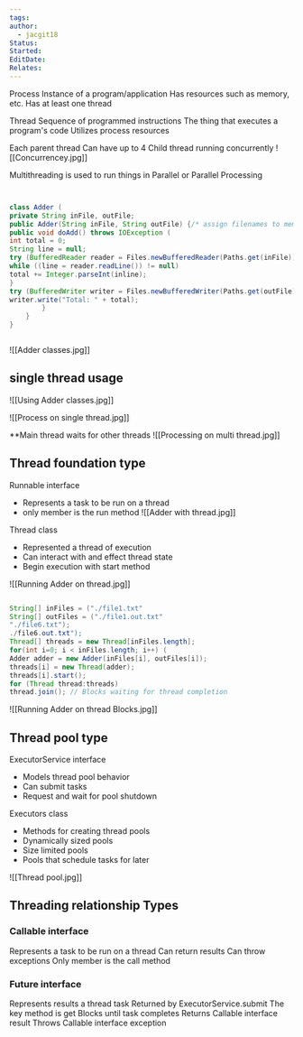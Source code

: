 ```yaml
---
tags: 
author:
  - jacgit18
Status: 
Started: 
EditDate: 
Relates:
---
```

Process
Instance of a program/application
Has resources such as memory, etc.
Has at least one thread


Thread
Sequence of programmed instructions
The thing that executes a program's code
Utilizes process resources

Each parent thread Can have up to 4 Child thread  running concurrently 
![[Concurrencey.jpg]]


Multithreading is used to run things in Parallel or Parallel Processing


```Java


class Adder (
private String inFile, outFile;
public Adder(String inFile, String outFile) {/* assign filenames to member fields */ }
public void doAdd() throws IOException (
int total = 0;
String line = null;
try (BufferedReader reader = Files.newBufferedReader(Paths.get(inFile))) {
while ((line = reader.readLine()) != null)
total += Integer.parseInt(inline);
}
try (BufferedWriter writer = Files.newBufferedWriter(Paths.get(outFile))) {
writer.write("Total: " + total);
		}
	}
}



```

![[Adder classes.jpg]]

## single thread usage
![[Using Adder classes.jpg]]

![[Process on single thread.jpg]]

**Main thread waits for other threads
![[Processing on multi thread.jpg]]

## Thread foundation type 

Runnable interface
- Represents a task to be run on a thread  
- only member is the run method
![[Adder with thread.jpg]]


Thread class
- Represented a thread of execution  
- Can interact with and effect thread state  
- Begin execution with start method

![[Running Adder on thread.jpg]]

```Java 

String[] inFiles = ("./file1.txt"
String[] outFiles = ("./file1.out.txt"
"./file6.txt");
./file6.out.txt");
Thread[] threads = new Thread[inFiles.length];
for(int i=0; i < inFiles.length; i++) (
Adder adder = new Adder(inFiles[i], outFiles[i]);
threads[i] = new Thread(adder);
threads[i].start();
for (Thread thread:threads)
thread.join(); // Blocks waiting for thread completion
```


![[Running Adder on thread Blocks.jpg]]

## Thread pool type  
  
  
ExecutorService interface  
- Models thread pool behavior 
- Can submit tasks  
- Request and wait for pool shutdown  
  
  
  
Executors class  
- Methods for creating thread pools
- Dynamically sized pools  
- Size limited pools  
- Pools that schedule tasks for later




![[Thread pool.jpg]]

## Threading relationship Types 

### Callable interface
Represents a task to be run on a thread
Can return results
Can throw exceptions
Only member is the call method


### Future interface
Represents results a thread task
Returned by ExecutorService.submit
The key method is get
Blocks until task completes
Returns Callable interface result
Throws Callable interface exception